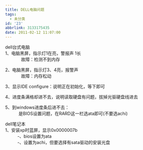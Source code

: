 ```yaml
---
title: DELL电脑问题
tags:
  - 未分类
id: '23'
abbrlink: 3133175435
date: 2011-02-12 11:07:00
---
```


dell台式电脑  
1、电脑黑屏，指示灯1在亮，警报声 1长  
             故障：检测不到内存  
  
2、电脑黑屏，指示灯3、4亮，报警声  
             故障：内存松动  
  
3、显示IDE configure：说明正在初始化，等下即可  
  
4、进度条满格却进不去，说明读取硬盘有问题，拔掉光驱硬盘线进去  
  
5、到windows进度条后进不去：  
           是BIOS设置问题，在RARD这一栏选ata即可(不要选achi)  
  
dell笔记本  
1、安装xp时蓝屏，显示0x0000007b  
          -、bios设置为ata  
          -、设置为achi，但要选择有sata驱动的安装光盘